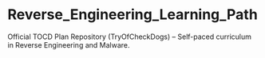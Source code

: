# Reverse_Engineering_Learning_Path
Official TOCD Plan Repository (TryOfCheckDogs) – Self-paced curriculum in Reverse Engineering and Malware.
